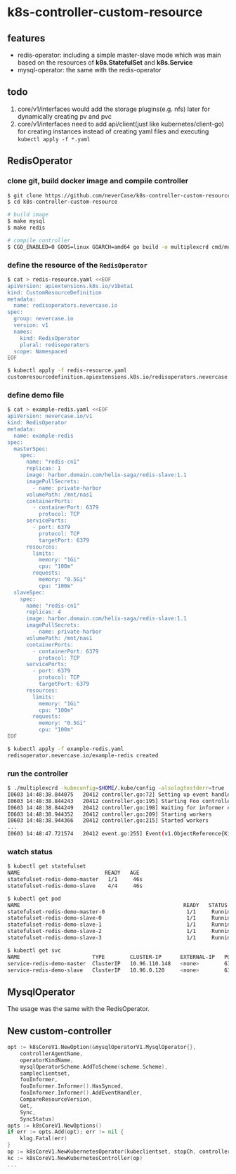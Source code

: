 # k8s-controller-custom-resource

## features
- redis-operator: including a simple master-slave mode which was main based on the resources of **k8s.StatefulSet** and **k8s.Service**
- mysql-operator: the same with the redis-operator

## todo
1. core/v1/interfaces would add the storage plugins(e.g. nfs) later for dynamically creating pv and pvc
2. core/v1/interfaces need to add api/client(just like kubernetes/client-go) for creating instances instead of creating yaml files and executing `kubectl apply -f *.yaml`


## RedisOperator

### clone git, build docker image and compile controller
```sh
$ git clone https://github.com/neverCase/k8s-controller-custom-resource.git
$ cd k8s-controller-custom-resource 

# build image
$ make mysql
$ make redis

# compile controller
$ CGO_ENABLED=0 GOOS=linux GOARCH=amd64 go build -o multiplexcrd cmd/multiplex/main.go
```

### define the resource of the `RedisOperator`
```sh
$ cat > redis-resource.yaml <<EOF
apiVersion: apiextensions.k8s.io/v1beta1
kind: CustomResourceDefinition
metadata:
  name: redisoperators.nevercase.io
spec:
  group: nevercase.io
  version: v1
  names:
    kind: RedisOperator
    plural: redisoperators
  scope: Namespaced
EOF

$ kubectl apply -f redis-resource.yaml
customresourcedefinition.apiextensions.k8s.io/redisoperators.nevercase.io created
```

### define demo file
```sh
$ cat > example-redis.yaml <<EOF
apiVersion: nevercase.io/v1
kind: RedisOperator
metadata:
  name: example-redis
spec:
  masterSpec:
    spec:
      name: "redis-cn1"
      replicas: 1
      image: harbor.domain.com/helix-saga/redis-slave:1.1
      imagePullSecrets:
        - name: private-harbor
      volumePath: /mnt/nas1
      containerPorts:
        - containerPort: 6379
          protocol: TCP
      servicePorts:
        - port: 6379
          protocol: TCP
          targetPort: 6379
      resources:
        limits:
          memory: "1Gi"
          cpu: "100m"
        requests:
          memory: "0.5Gi"
          cpu: "100m"
  slaveSpec:
    spec:
      name: "redis-cn1"
      replicas: 4
      image: harbor.domain.com/helix-saga/redis-slave:1.1
      imagePullSecrets:
        - name: private-harbor
      volumePath: /mnt/nas1
      containerPorts:
        - containerPort: 6379
          protocol: TCP
      servicePorts:
        - port: 6379
          protocol: TCP
          targetPort: 6379
      resources:
        limits:
          memory: "1Gi"
          cpu: "100m"
        requests:
          memory: "0.5Gi"
          cpu: "100m"
EOF

$ kubectl apply -f example-redis.yaml
redisoperator.nevercase.io/example-redis created
```

### run the controller
```sh
$ ./multiplexcrd -kubeconfig=$HOME/.kube/config -alsologtostderr=true
I0603 14:48:38.844075   20412 controller.go:72] Setting up event handlers
I0603 14:48:38.844243   20412 controller.go:195] Starting Foo controller
I0603 14:48:38.844249   20412 controller.go:198] Waiting for informer caches to sync
I0603 14:48:38.944352   20412 controller.go:209] Starting workers
I0603 14:48:38.944366   20412 controller.go:215] Started workers
...
I0603 14:48:47.721574   20412 event.go:255] Event(v1.ObjectReference{Kind:"RedisOperator", ... type: 'Normal' reason: 'Synced' Foo synced successfully
```

### watch status
```sh
$ kubectl get statefulset
NAME                           READY   AGE
statefulset-redis-demo-master   1/1     46s
statefulset-redis-demo-slave    4/4     46s

$ kubectl get pod
NAME                                                    READY   STATUS      RESTARTS   AGE
statefulset-redis-demo-master-0                          1/1     Running     0          101s
statefulset-redis-demo-slave-0                           1/1     Running     0          101s
statefulset-redis-demo-slave-1                           1/1     Running     0          99s
statefulset-redis-demo-slave-2                           1/1     Running     0          98s
statefulset-redis-demo-slave-3                           1/1     Running     0          97s

$ kubectl get svc
NAME                       TYPE        CLUSTER-IP      EXTERNAL-IP   PORT(S)    AGE
service-redis-demo-master  ClusterIP   10.96.110.148   <none>        6379/TCP   4m38s
service-redis-demo-slave   ClusterIP   10.96.0.120     <none>        6379/TCP   4m38s
```

## MysqlOperator

The usage was the same with the RedisOperator. 


## New custom-controller
```go
opt := k8sCoreV1.NewOption(&mysqlOperatorV1.MysqlOperator{},
    controllerAgentName,
    operatorKindName,
    mysqlOperatorScheme.AddToScheme(scheme.Scheme),
    sampleclientset,
    fooInformer,
    fooInformer.Informer().HasSynced,
    fooInformer.Informer().AddEventHandler,
    CompareResourceVersion,
    Get,
    Sync,
    SyncStatus)
opts := k8sCoreV1.NewOptions()
if err := opts.Add(opt); err != nil {
    klog.Fatal(err)
}
op := k8sCoreV1.NewKubernetesOperator(kubeclientset, stopCh, controllerAgentName, opts)
kc := k8sCoreV1.NewKubernetesController(op)
...
```